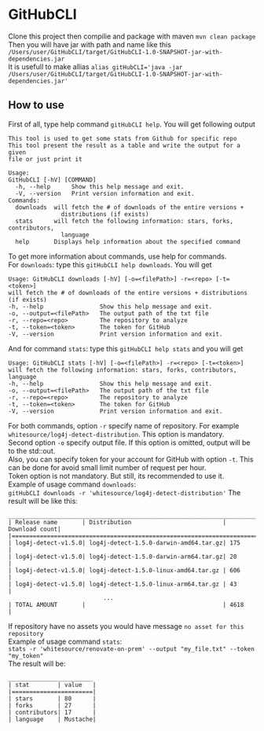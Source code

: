 # GitHubCLI
Clone this project
then compilie and package with maven ```mvn clean package```  
Then you will have jar with path and name like this ```/Users/user/GitHubCLI/target/GitHubCLI-1.0-SNAPSHOT-jar-with-dependencies.jar```  
It is usefull to make allias ```alias gitHubCLI='java -jar /Users/user/GitHubCLI/target/GitHubCLI-1.0-SNAPSHOT-jar-with-dependencies.jar'``` 
## How to use  
First of all, type help command ```gitHubCLI help```. You will get following output 
```
This tool is used to get some stats from Github for specific repo
This tool present the result as a table and write the output for a given
file or just print it

Usage:
GitHubCLI [-hV] [COMMAND]
  -h, --help      Show this help message and exit.
  -V, --version   Print version information and exit.
Commands:
  downloads  will fetch the # of downloads of the entire versions +
               distributions (if exists)
  stats      will fetch the following information: stars, forks, contributors,
               language
  help       Displays help information about the specified command
  ```  
  To get more information about commands, use help for commands.  
  For `downloads`: type this ```gitHubCLI help downloads```. You will get
  ```
  Usage: GitHubCLI downloads [-hV] [-o=<filePath>] -r=<repo> [-t=<token>]
will fetch the # of downloads of the entire versions + distributions (if exists)
  -h, --help                Show this help message and exit.
  -o, --output=<filePath>   The output path of the txt file
  -r, --repo=<repo>         The repository to analyze
  -t, --token=<token>       The token for GitHub
  -V, --version             Print version information and exit.
  ```  
  And for command `stats`: type this ```gitHubCLI help stats``` and you will get
  ```
  Usage: GitHubCLI stats [-hV] [-o=<filePath>] -r=<repo> [-t=<token>]
will fetch the following information: stars, forks, contributors, language
  -h, --help                Show this help message and exit.
  -o, --output=<filePath>   The output path of the txt file
  -r, --repo=<repo>         The repository to analyze
  -t, --token=<token>       The token for GitHub
  -V, --version             Print version information and exit.
  ```
 For both commands, option ```-r``` specify name of repository. For example ```whitesource/log4j-detect-distribution```. This option is mandatory.  
 Second option ```-o``` specify output file. If this option is omitted, output will be to the std::out.  
 Also, you can specify token for your account for GitHub with option ```-t```. This can be done for avoid small limit number of request per hour.  
Token option is not mandatory. But still, its recommended to use it.  
Example of usage command ```downloads```:  
```gitHubCLI downloads -r 'whitesource/log4j-detect-distribution'```
The result will be like this:
```
_____________________________________________________________________________
| Release name       | Distribution                          | Download count|
|============================================================================|
| log4j-detect-v1.5.0| log4j-detect-1.5.0-darwin-amd64.tar.gz| 175           |
| log4j-detect-v1.5.0| log4j-detect-1.5.0-darwin-arm64.tar.gz| 20            |
| log4j-detect-v1.5.0| log4j-detect-1.5.0-linux-amd64.tar.gz | 606           |
| log4j-detect-v1.5.0| log4j-detect-1.5.0-linux-arm64.tar.gz | 43            |
                           ...
| TOTAL AMOUNT       |                                       | 4618          |
```  
If repository have no assets you would have message ```no asset for this repository```   
Example of usage command ```stats```:  
```stats -r 'whitesource/renovate-on-prem' --output "my_file.txt" --token "my_token"```  
The result will be:  
```
________________________
| stat        | value   |
|=======================|
| stars       | 80      |
| forks       | 27      |
| contributors| 17      |
| language    | Mustache|
```
